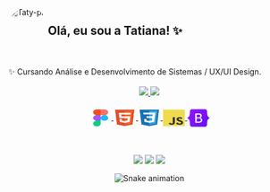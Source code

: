 
<img align="left" alt="Taty-pic" height="100" style="border-radius:50px;" src="https://media.discordapp.net/attachments/717909725722705954/971188057539756032/download20220502201238_3.png">

## Olá, eu sou a Tatiana! ✨
</br>
</br>
✨ Cursando Análise e Desenvolvimento de Sistemas / UX/UI Design.
</br>
</br>
<div align="center">
  <a href="https://github.com/tatyyukie">
  <img width="40%" src="https://github-readme-stats.vercel.app/api?username=tatyyukie&show_icons=true&theme=tokyonight&include_all_commits=true&count_private=true"/>
  <img width="40%" src="https://github-readme-stats.vercel.app/api/top-langs/?username=tatyyukie&layout=compact&langs_count=7&theme=tokyonight"/>
</div>  
<div align="center" style="display: inline_block"><br>
  <img align="center" alt="Taty-Figma" height="30" width="40" src="https://raw.githubusercontent.com/devicons/devicon/master/icons/figma/figma-original.svg">
  <img align="center" alt="Taty-HTML" height="30" width="40" src="https://raw.githubusercontent.com/devicons/devicon/master/icons/html5/html5-original.svg">
  <img align="center" alt="Taty-CSS" height="30" width="40" src="https://raw.githubusercontent.com/devicons/devicon/master/icons/css3/css3-original.svg">
  <img align="center" alt="Taty-JS" height="30" width="40" src="https://github.com/devicons/devicon/blob/master/icons/javascript/javascript-original.svg">
  <img align="center" alt="Taty-Bootstrap" height="40" width="40" src="https://github.com/devicons/devicon/blob/master/icons/bootstrap/bootstrap-original.svg">
</div>
  
  ##
 
  </br>
<div align="center">
   <a href="https://www.linkedin.com/in/tatiana-motoyama/" target="_blank"><img src="https://img.shields.io/badge/-LinkedIn-%230077B5?style=for-the-badge&logo=linkedin&logoColor=white" target="_blank"></a> 
  <a href = "mailto:tatyy-yukie@hotmail.com"><img src="https://img.shields.io/badge/Microsoft_Outlook-0078D4?style=for-the-badge&logo=microsoft-outlook&logoColor=white" target="_blank"></a>
  <a href = "mailto:taty.yukie4694@gmail.com"><img src="https://img.shields.io/badge/-Gmail-%23333?style=for-the-badge&logo=gmail&logoColor=white" target="_blank"></a>
 
  ![Snake animation](https://github.com/tatyyukie/tatyyukie/blob/output/github-contribution-grid-snake.svg)
 
</div>
